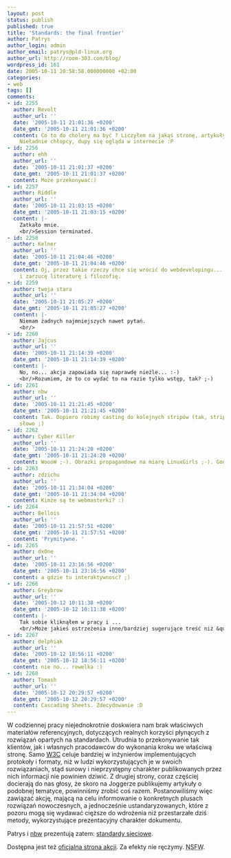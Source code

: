 ```yaml
---
layout: post
status: publish
published: true
title: 'Standards: the final frontier'
author: Patrys
author_login: admin
author_email: patrys@pld-linux.org
author_url: http://room-303.com/blog/
wordpress_id: 161
date: 2005-10-11 20:58:58.000000000 +02:00
categories:
- web
tags: []
comments:
- id: 2255
  author: Revolt
  author_url: ''
  date: '2005-10-11 21:01:36 +0200'
  date_gmt: '2005-10-11 21:01:36 +0200'
  content: Co to do cholery ma być ? Liczyłem na jakąś stronę, artykuły, a tam dupy...
    Nieładnie chłopcy, dupy się ogląda w internecie :P
- id: 2256
  author: ehh
  author_url: ''
  date: '2005-10-11 21:01:37 +0200'
  date_gmt: '2005-10-11 21:01:37 +0200'
  content: Może przekonywać:)
- id: 2257
  author: Riddle
  author_url: ''
  date: '2005-10-11 21:03:15 +0200'
  date_gmt: '2005-10-11 21:03:15 +0200'
  content: |-
    Zatkało mnie.
    <br/>Session terminated.
- id: 2258
  author: Kelner
  author_url: ''
  date: '2005-10-11 21:04:46 +0200'
  date_gmt: '2005-10-11 21:04:46 +0200'
  content: Oj, przez takie rzeczy chce się wrócić do webdevelopingu... Jeszcze trochę
    i zarzucę literaturę i filozofię.
- id: 2259
  author: twoja stara
  author_url: ''
  date: '2005-10-11 21:05:27 +0200'
  date_gmt: '2005-10-11 21:05:27 +0200'
  content: |-
    Niemam żadnych najmniejszych nawet pytań.
    <br/>
- id: 2260
  author: Jajcus
  author_url: ''
  date: '2005-10-11 21:14:39 +0200'
  date_gmt: '2005-10-11 21:14:39 +0200'
  content: |-
    No, no... akcja zapowiada się naprawdę nieźle... :-)
    <br/>Rozumiem, że to co wydać to na razie tylko wstęp, tak? ;-)
- id: 2261
  author: nbw
  author_url: ''
  date: '2005-10-11 21:21:45 +0200'
  date_gmt: '2005-10-11 21:21:45 +0200'
  content: Tak. Dopiero robimy casting do kolejnych stripów (tak, stripów to adekwatne
    słowo ;)
- id: 2262
  author: Cyber Killer
  author_url: ''
  date: '2005-10-11 21:24:20 +0200'
  date_gmt: '2005-10-11 21:24:20 +0200'
  content: WoooW ;-). Obrazki propagandowe na miarę LinuxGirls ;-). Good job! :-D
- id: 2263
  author: zdzichu
  author_url: ''
  date: '2005-10-11 21:34:04 +0200'
  date_gmt: '2005-10-11 21:34:04 +0200'
  content: Kimże są te webmasterki? :)
- id: 2264
  author: Bellois
  author_url: ''
  date: '2005-10-11 21:57:51 +0200'
  date_gmt: '2005-10-11 21:57:51 +0200'
  content: 'Prymitywne. '
- id: 2265
  author: dxOne
  author_url: ''
  date: '2005-10-11 23:16:56 +0200'
  date_gmt: '2005-10-11 23:16:56 +0200'
  content: a gdzie tu interaktywnosc? ;)
- id: 2266
  author: Greybrow
  author_url: ''
  date: '2005-10-12 10:11:38 +0200'
  date_gmt: '2005-10-12 10:11:38 +0200'
  content: |-
    Tak sobie kliknąłem w pracy i ...
    <br/>Może jakieś ostrzeżenia inne/bardziej sugerujące treść niż &quot;za efekty nie ręczymy&quot; ?
- id: 2267
  author: delphiak
  author_url: ''
  date: '2005-10-12 18:56:11 +0200'
  date_gmt: '2005-10-12 18:56:11 +0200'
  content: nie no... rewelka :)
- id: 2268
  author: Tomash
  author_url: ''
  date: '2005-10-12 20:29:57 +0200'
  date_gmt: '2005-10-12 20:29:57 +0200'
  content: Cascading Sheets. Zdecydowanie :D
---
```

<p>W codziennej pracy niejednokrotnie doskwiera nam brak właściwych materiałów referencyjnych, dotyczących realnych korzyści płynących z rozwiązań opartych na standardach. Utrudnia to przekonywanie tak klientów, jak i własnych pracodawców do wykonania kroku we właściwą stronę. Samo <a href="http://w3.org/"><abbr title="World Wide Web Consortium">W3C</abbr></a> celuje bardziej w inżynierów implementujących protokoły i formaty, niż w ludzi wykorzystujących je w swoich rozwiązaniach, stąd surowy i nieprzystępny charakter publikowanych przez nich informacji nie powinien dziwić. Z drugiej strony, coraz częściej docierają do nas głosy, że skoro na Joggerze publikujemy artykuły o podobnej tematyce, powinniśmy zrobić coś razem. Postanowiliśmy więc zawiązać akcję, mającą na celu informowanie o konkretnych plusach rozwiązań nowoczesnych, a jednocześnie ustandaryzowanych, które z pozoru mogą się wydawać cięższe do wdrożenia niż przestarzałe dziś metody, wykorzystujące prezentacyjny charakter dokumentu.</p>

<p>Patrys i <a href="http://nbw.jogger.pl/">nbw</a> prezentują zatem: <a href="http://gallery.room-303.com/Varia/WebStandards/standardysieciowe2.jpg?orig=1">standardy sieciowe</a>.</p>

<p>Dostępna jest też <a href="http://gallery.room-303.com/Varia/WebStandards/">oficjalna strona akcji</a>. Za efekty nie ręczymy. <abbr title="Not Suitable For Work">NSFW</abbr>.</p>
